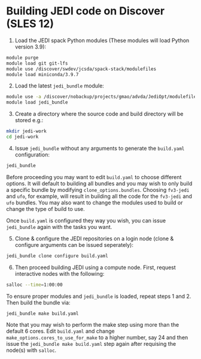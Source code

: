 # Building JEDI code on Discover (SLES 12)

1) Load the JEDI spack Python modules (These modules will load Python version 3.9):

``` bash
module purge
module load git git-lfs
module use /discover/swdev/jcsda/spack-stack/modulefiles
module load miniconda/3.9.7
```

2) Load the latest `jedi_bundle` module:

``` bash
module use -a /discover/nobackup/projects/gmao/advda/JediOpt/modulefiles/core/
module load jedi_bundle
```

3) Create a directory where the source code and build directory will be stored e.g.:

``` bash
mkdir jedi-work
cd jedi-work
```

4) Issue `jedi_bundle` without any arguments to generate the `build.yaml` configuration:

``` bash
jedi_bundle
```

Before proceeding you may want to edit `build.yaml` to choose different options. It will default to building all bundles and you may wish to only build a specific bundle by modifying `clone_options.bundles`. Choosing `fv3-jedi` and `ufo`, for example, will result in building all the code for the `fv3-jedi` and `ufo` bundles. You may also want to change the modules used to build or change the type of build to use.

Once `build.yaml` is configured they way you wish, you can issue `jedi_bundle` again with the tasks you want. 

5) Clone & configure the JEDI repositories on a login node (clone & configure arguments can be issued seperately):

``` bash
jedi_bundle clone configure build.yaml
```

6) Then proceed building JEDI using a compute node. First, request interactive nodes with the following:

``` bash
salloc --time=1:00:00
```
To ensure proper modules and `jedi_bundle` is loaded, repeat steps 1 and 2. Then build the bundle via:

``` bash
jedi_bundle make build.yaml
```

Note that you may wish to perform the make step using more than the default 6 cores. Edit `build.yaml` and change `make_options.cores_to_use_for_make` to a higher number, say 24 and then issue the `jedi_bundle make build.yaml` step again after requising the node(s) with `salloc`.
